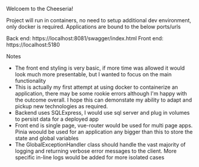 Welcoem to the Cheeseria!

Project will run in containers, no need to setup additional dev environment, only docker is required. Applications are bound to the below ports/urls

Back end: https://localhost:8081/swagger/index.html
Front end: https://localhost:5180

Notes
- The front end styling is very basic, if more time was allowed it would look much more presentable, but I wanted to focus on the main functionality 
- This is actually my first attempt at using docker to containerize an application, there may be some rookie errors although I'm happy with the outcome overall. I hope this can demonstate my ability to adapt and pickup new technologies as required.
- Backend uses SQLExpress, I would use sql server and plug in volumes to persist data for a deployed app
- Front end is single page, vue-router would be used for multi page apps. Pinia woould be used for an application any bigger than this to store the state and global variables
- The GlobalExceptionHandler class should handle the vast majority of logging and returning verbose error messages to the client. More specific in-line logs would be added for more isolated cases